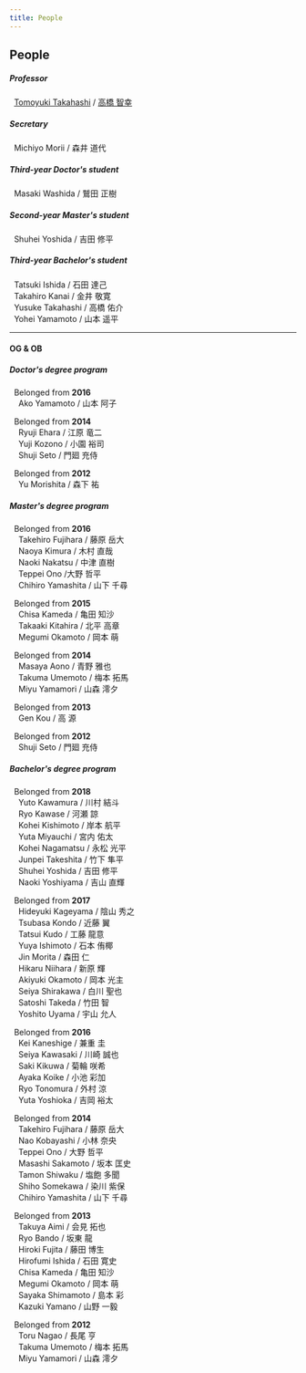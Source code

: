 ```yaml
---
title: People
---
```

## People
<div class="row">
<div class="col-md">
<h5>Professor</h5>
<p>&nbsp; <a href="http://gakujo.kansai-u.ac.jp/profile/en/c53fced62cLbcE6128e0937de2+.html">Tomoyuki Takahashi</a> / <a href="http://gakujo.kansai-u.ac.jp/profile/ja/c53fced62cLbcE6128e0937de2+.html">高橋 智幸</a></p>

<h5>Secretary</h5>
<p>
&nbsp; Michiyo Morii / 森井 道代
</p>
</div>

<div class="col-md">
<h5>Third-year Doctor's student</h5>
<p>&nbsp; Masaki Washida / 鷲田 正樹</p>

<h5>Second-year Master's student</h5>
<p>&nbsp; Shuhei Yoshida / 吉田 修平</p>

<h5>Third-year Bachelor's student</h5>
<p>&nbsp; Tatsuki Ishida / 石田 達己<br>
&nbsp; Takahiro Kanai / 金井 敬寛<br>
&nbsp; Yusuke Takahashi / 高橋 佑介<br>
&nbsp; Yohei Yamamoto / 山本 遥平</p>

</div>
</div>

---

#### OG & OB
<div class="row">
<div class="col-md">
<h5>Doctor's degree program</h5>
<p>&nbsp; Belonged from <strong>2016</strong><br>
&nbsp; &nbsp; Ako Yamamoto / 山本 阿子</p>

<p>&nbsp; Belonged from <strong>2014</strong><br>
&nbsp; &nbsp; Ryuji Ehara / 江原 竜二<br>
&nbsp; &nbsp; Yuji Kozono / 小園 裕司<br>
&nbsp; &nbsp; Shuji Seto / 門廻 充侍</p>

<p>&nbsp; Belonged from <strong>2012</strong><br>
&nbsp; &nbsp; Yu Morishita / 森下 祐</p>

<h5>Master's degree program</h5>
<p>&nbsp; Belonged from <strong>2016</strong><br>
&nbsp; &nbsp; Takehiro Fujihara / 藤原 岳大<br>
&nbsp; &nbsp; Naoya Kimura / 木村 直哉<br>
&nbsp; &nbsp; Naoki Nakatsu / 中津 直樹<br>
&nbsp; &nbsp; Teppei Ono /大野 哲平<br>
&nbsp; &nbsp; Chihiro Yamashita / 山下 千尋</p>

<p>&nbsp; Belonged from <strong>2015</strong><br>
&nbsp; &nbsp; Chisa Kameda / 亀田 知沙<br>
&nbsp; &nbsp; Takaaki Kitahira / 北平 高章<br>
&nbsp; &nbsp; Megumi Okamoto / 岡本 萌</p>

<p>&nbsp; Belonged from <strong>2014</strong><br>
&nbsp; &nbsp; Masaya Aono / 青野 雅也<br>
&nbsp; &nbsp; Takuma Umemoto / 梅本 拓馬<br>
&nbsp; &nbsp; Miyu Yamamori / 山森 澪夕</p>

<p>&nbsp; Belonged from <strong>2013</strong><br>
&nbsp; &nbsp; Gen Kou / 高 源</p>

<p>&nbsp; Belonged from <strong>2012</strong><br>
&nbsp; &nbsp; Shuji Seto / 門廻 充侍</p>
</div>
<div class="col-md">

<h5>Bachelor's degree program</h5>
<p>&nbsp; Belonged from <strong>2018</strong><br>
&nbsp; &nbsp; Yuto Kawamura / 川村 結斗<br>
&nbsp; &nbsp; Ryo Kawase / 河瀬 諒<br>
&nbsp; &nbsp; Kohei Kishimoto / 岸本 航平<br>
&nbsp; &nbsp; Yuta Miyauchi / 宮内 佑太<br>
&nbsp; &nbsp; Kohei Nagamatsu / 永松 光平<br>
&nbsp; &nbsp; Junpei Takeshita / 竹下 隼平<br>
&nbsp; &nbsp; Shuhei Yoshida / 吉田 修平<br>
&nbsp; &nbsp; Naoki Yoshiyama / 吉山 直輝</p>

<p>&nbsp; Belonged from <strong>2017</strong><br>
&nbsp; &nbsp; Hideyuki Kageyama / 陰山 秀之<br>
&nbsp; &nbsp; Tsubasa Kondo / 近藤 翼<br>
&nbsp; &nbsp; Tatsui Kudo / 工藤 龍意<br>
&nbsp; &nbsp; Yuya Ishimoto / 石本 侑椰<br>
&nbsp; &nbsp; Jin Morita / 森田 仁<br>
&nbsp; &nbsp; Hikaru Niihara / 新原 輝<br>
&nbsp; &nbsp; Akiyuki Okamoto / 岡本 光主<br>
&nbsp; &nbsp; Seiya Shirakawa / 白川 聖也<br>
&nbsp; &nbsp; Satoshi Takeda / 竹田 智<br>
&nbsp; &nbsp; Yoshito Uyama / 宇山 允人</p>

<p>&nbsp; Belonged from <strong>2016</strong><br>
&nbsp; &nbsp; Kei Kaneshige / 兼重 圭<br>
&nbsp; &nbsp; Seiya Kawasaki / 川崎 誠也<br>
&nbsp; &nbsp; Saki Kikuwa / 菊輪 咲希<br>
&nbsp; &nbsp; Ayaka Koike / 小池 彩加<br>
&nbsp; &nbsp; Ryo Tonomura / 外村 涼<br>
&nbsp; &nbsp; Yuta Yoshioka / 吉岡 裕太</p>

<p>&nbsp; Belonged from <strong>2014</strong><br>
&nbsp; &nbsp; Takehiro Fujihara / 藤原 岳大<br>
&nbsp; &nbsp; Nao Kobayashi / 小林 奈央<br>
&nbsp; &nbsp; Teppei Ono / 大野 哲平<br>
&nbsp; &nbsp; Masashi Sakamoto / 坂本 匡史<br>
&nbsp; &nbsp; Tamon Shiwaku / 塩飽 多聞<br>
&nbsp; &nbsp; Shiho Somekawa / 染川 紫保<br>
&nbsp; &nbsp; Chihiro Yamashita / 山下 千尋</p>

<p>&nbsp; Belonged from <strong>2013</strong><br>
&nbsp; &nbsp; Takuya Aimi / 会見 拓也<br>
&nbsp; &nbsp; Ryo Bando / 坂東 龍<br>
&nbsp; &nbsp; Hiroki Fujita / 藤田 博生<br>
&nbsp; &nbsp; Hirofumi Ishida / 石田 寛史<br>
&nbsp; &nbsp; Chisa Kameda / 亀田 知沙<br>
&nbsp; &nbsp; Megumi Okamoto / 岡本 萌<br>
&nbsp; &nbsp; Sayaka Shimamoto / 島本 彩<br>
&nbsp; &nbsp; Kazuki Yamano / 山野 一毅</p>

<p>&nbsp; Belonged from <strong>2012</strong><br>
&nbsp; &nbsp; Toru Nagao / 長尾 亨<br>
&nbsp; &nbsp; Takuma Umemoto / 梅本 拓馬<br>
&nbsp; &nbsp; Miyu Yamamori / 山森 澪夕</p>
</div>
</div>
